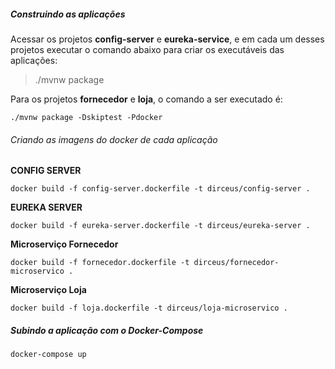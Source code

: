 ##### Construindo as aplicações

Acessar os projetos **config-server** e **eureka-service**, e em cada um desses projetos executar o comando abaixo para criar os executáveis das aplicações:

> ./mvnw package

Para os projetos **fornecedor** e **loja**, o comando a ser executado é:

```
./mvnw package -Dskiptest -Pdocker
```

###### Criando as imagens do docker de cada aplicação

**CONFIG SERVER**

```
docker build -f config-server.dockerfile -t dirceus/config-server .
```

**EUREKA SERVER**

```
docker build -f eureka-server.dockerfile -t dirceus/eureka-server .
```

**Microserviço Fornecedor**

```
docker build -f fornecedor.dockerfile -t dirceus/fornecedor-microservico .
```

**Microserviço Loja**

```
docker build -f loja.dockerfile -t dirceus/loja-microservico .
```

##### Subindo a aplicação com o Docker-Compose

```
docker-compose up
```
